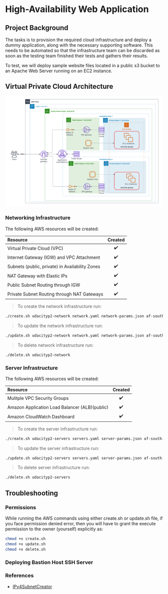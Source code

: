 # High-Availability Web Application

## Project Background

The tasks is to provision the required cloud infrastructure and deploy a dummy application, along with the necessary supporting software. This needs to be automated so that the infrastructure team can be discarded as soon as the testing team finished their tests and gathers their results.

To test, we will deploy sample website files located in a public s3 bucket to an Apache Web Server running on an EC2 instance. 

## Virtual Private Cloud Architecture

<div align="center">
<img src="../../img/architecture-diagram.png" alt="Logo">
</div>


### Networking Infrastructure

The following AWS resources will be created:

| Resource                                      | Created          | 
|:----------------------------------------------|:----------------:|
|Virtual Private Cloud (VPC)                    |:heavy_check_mark:|
|Internet Gateway (IGW) and VPC Attachment      |:heavy_check_mark:|
|Subnets (public, private) in Availability Zones|:heavy_check_mark:|
|NAT Gateway with Elastic IPs                   |:heavy_check_mark:|
|Public Subnet Routing through IGW              |:heavy_check_mark:|
|Private Subnet Routing through NAT Gateways    |:heavy_check_mark:|


> To create the network infrastructure run:
```bash
./create.sh udacityp2-network network.yaml network-params.json af-south-1
```

> To update the network infrastructure run:
```bash
./update.sh udacityp2-network network.yaml network-params.json af-south-1
```

> To delete network infrastructure run:
```bash
./delete.sh udacityp2-network
```

### Server Infrastructure

The following AWS resources will be created:

| Resource                                      | Created          | 
|:----------------------------------------------|:----------------:|
|Mulitple VPC Security Groups                   |:heavy_check_mark:|    
|Amazon Application Load Balancer (ALB)(public) |:heavy_check_mark:| 
|Amazon CloudWatch Dashboard                    |:heavy_check_mark:|

> To create the server infrastructure run:
```bash
./create.sh udacityp2-servers servers.yaml server-params.json af-south-1
```

> To update the server infrastructure run:
```bash
./update.sh udacityp2-servers servers.yaml server-params.json af-south-1
```

> To delete server infrastructure run:
```bash
./delete.sh udacityp2-servers
```

## Troubleshooting

### Permissions

While running the AWS commands using either create.sh or update.sh file, if you face permission denied error, then you will have to grant the execute permission to the owner (yourself) explicitly as:

```bash
chmod +x create.sh
chmod +x update.sh 
chmod +x delete.sh
```

### Deploying Bastion Host SSH Server


### References
- [IPv4SubnetCreator](https://network00.com/NetworkTools/IPv4SubnetCreator/)